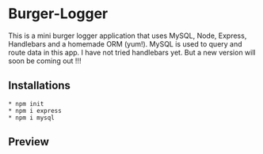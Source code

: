 # Burger-Logger

This is a mini burger logger application that uses MySQL, Node, Express, Handlebars and a homemade ORM (yum!). MySQL is used to query and route data in this app. I have not tried handlebars yet. But a new version will soon be coming out !!!

## Installations

```
* npm init 
* npm i express
* npm i mysql
```

## Preview 

